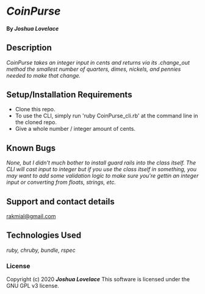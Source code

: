 
# _CoinPurse_
#### By _**Joshua Lovelace**_

## Description

_CoinPurse takes an integer input in cents and returns via its .change_out method the smallest number of quarters, dimes, nickels, and pennies needed to make that change._

## Setup/Installation Requirements

* Clone this repo.
* To use the CLI, simply run 'ruby CoinPurse_cli.rb' at the command line in the cloned repo.
* Give a whole number / integer amount of cents.

## Known Bugs

_None, but I didn't much bother to install guard rails into the class itself. The CLI will cast input to integer but if you use the class itself in something, you may want to add some validation logic to make sure you're gettin an integer input or converting from floats, strings, etc._

## Support and contact details

rakmial@gmail.com

## Technologies Used

_ruby, chruby, bundle, rspec_

### License

Copyright (c) 2020 **_Joshua Lovelace_**
This software is licensed under the GNU GPL v3 license.